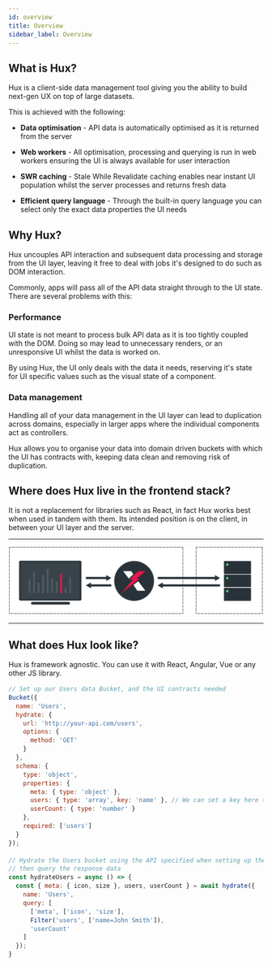 ```yaml
---
id: overview
title: Overview
sidebar_label: Overview
---
```


## What is Hux?

Hux is a client-side data management tool giving you the ability to build next-gen UX on top of large datasets.

This is achieved with the following:

- **Data optimisation** - API data is automatically optimised as it is returned from the server

- **Web workers** - All optimisation, processing and querying is run in web workers ensuring the UI is always available for user interaction

- **SWR caching** - Stale While Revalidate caching enables near instant UI population whilst the server processes and returns fresh data

- **Efficient query language** - Through the built-in query language you can select only the exact data properties the UI needs

## Why Hux?

Hux uncouples API interaction and subsequent data processing and storage from the UI layer, leaving it free to deal with jobs it's designed to do such as DOM interaction.

Commonly, apps will pass all of the API data straight through to the UI state. There are several problems with this:

### Performance

UI state is not meant to process bulk API data as it is too tightly coupled with the DOM. Doing so may lead to unnecessary renders, or an unresponsive UI whilst the data is worked on.

By using Hux, the UI only deals with the data it needs, reserving it's state for UI specific values such as the visual state of a component.

### Data management 

Handling all of your data management in the UI layer can lead to duplication across domains, especially in larger apps where the individual components act as controllers.

Hux allows you to organise your data into domain driven buckets with which the UI has contracts with, keeping data clean and removing risk of duplication.

## Where does Hux live in the frontend stack?

It is not a replacement for libraries such as React, in fact Hux works best when used in tandem with them. Its intended position is on the client, in between your UI layer and the server.

--- 

![alt-text](assets/hux-flow.svg)

---

## What does Hux look like?

Hux is framework agnostic. You can use it with React, Angular, Vue or any other JS library.

```js
// Set up our Users data Bucket, and the UI contracts needed
Bucket({
  name: 'Users',
  hydrate: {
    url: 'http://your-api.com/users',
    options: {
      method: 'GET'
    }
  },
  schema: {
    type: 'object',
    properties: {
      meta: { type: 'object' },
      users: { type: 'array', key: 'name' }, // We can set a key here to enhance query performance
      userCount: { type: 'number' }
    },
    required: ['users']
  }
});

// Hydrate the Users bucket using the API specified when setting up the Bucket,
// then query the response data
const hydrateUsers = async () => {
  const { meta: { icon, size }, users, userCount } = await hydrate({
    name: 'Users',
    query: [
      ['meta', ['icon', 'size'],
      Filter('users', ['name=John Smith']),
      'userCount'
    ]
  });
}
```
